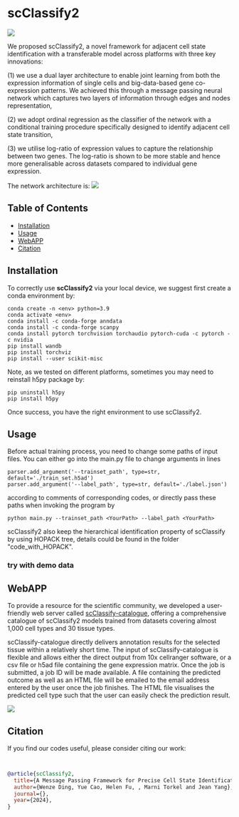 # scClassify2
![](https://github.com/Wenze18/scClassify2/blob/main/scClassify2.png)

We proposed scClassify2, a novel framework for adjacent cell state identification with a transferable model across platforms with three key innovations:  

(1)   we use a dual layer architecture to enable joint learning from both the expression information of single cells and big-data-based gene co-expression patterns. We achieved this through a message passing neural network which captures two layers of information through edges and nodes representation,  

(2)   we adopt ordinal regression as the classifier of the network with a conditional training procedure specifically designed to identify adjacent cell state transition,  

(3)   we utilise log-ratio of expression values to capture the relationship between two genes. The log-ratio is shown to be more stable and hence more generalisable across datasets compared to individual gene expression.  

The network architecture is:
![](https://github.com/Wenze18/scClassify2/blob/main/network_architecture.png)

## Table of Contents

* [Installation](#Installation&Usage)
* [Usage](#Usage)
* [WebAPP](#WebAPP)
* [Citation](#Citation)

## Installation

To correctly use **scClassify2** via your local device, we suggest first create a conda environment by:

~~~shell
conda create -n <env> python=3.9
conda activate <env>
conda install -c conda-forge anndata
conda install -c conda-forge scanpy
conda install pytorch torchvision torchaudio pytorch-cuda -c pytorch -c nvidia
pip install wandb
pip install torchviz
pip install --user scikit-misc
~~~

Note, as we tested on different platforms, sometimes you may need to reinstall h5py package by:
~~~shell
pip uninstall h5py
pip install h5py
~~~

Once success, you have the right environment to use scClassify2.

## Usage

Before actual training process, you need to change some paths of input files. You can either go into the main.py file to change arguments in lines
~~~
parser.add_argument('--trainset_path', type=str, default='./train_set.h5ad')
parser.add_argument('--label_path', type=str, default='./label.json')
~~~
according to comments of corresponding codes, or directly pass these paths when invoking the program by
~~~
python main.py --trainset_path <YourPath> --label_path <YourPath>
~~~
scClassify2 also keep the hierarchical identification property of scClassify by using HOPACK tree, details could be found in the folder "code_with_HOPACK".

### try with demo data



## WebAPP
To provide a resource for the scientific community, we developed a user-friendly web server called [scClassify-catalogue](https://shiny.maths.usyd.edu.au/scClassify_catalogue/), offering a comprehensive catalogue of scClassify2 models trained from datasets covering almost 1,000 cell types and 30 tissue types.  

scClassify-catalogue directly delivers annotation results for the selected tissue within a relatively short time. The input of scClassify-catalogue is flexible and allows either the direct output from 10x cellranger software, or a csv file or h5ad file containing the gene expression matrix. Once the job is submitted, a job ID will be made available. A file containing the predicted outcome as well as an HTML file will be emailed to the email address entered by the user once the job finishes. The HTML file visualises the predicted cell type such that the user can easily check the prediction result.   

![](https://github.com/Wenze18/scClassify2/blob/main/Server.png)

## Citation

If you find our codes useful, please consider citing our work:

~~~bibtex


@article{scClassify2,
  title={A Message Passing Framework for Precise Cell State Identification with scClassify2},
  author={Wenze Ding, Yue Cao, Helen Fu, , Marni Torkel and Jean Yang},
  journal={},
  year={2024},
}
~~~
